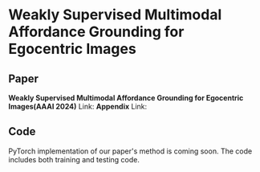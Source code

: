 # Weakly Supervised Multimodal Affordance Grounding for Egocentric Images
## Paper
**Weakly Supervised Multimodal Affordance Grounding for Egocentric Images(AAAI 2024)**
Link:
**Appendix**
Link:

## Code
PyTorch implementation of our paper's method is coming soon. The code includes both training and testing code.
